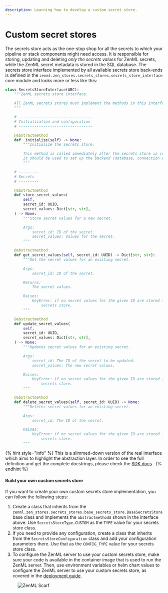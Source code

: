 ```yaml
---
description: Learning how to develop a custom secret store.
---
```


# Custom secret stores

The secrets store acts as the one-stop shop for all the secrets to which your pipeline or stack components might need access. It is responsible for storing, updating and deleting _only the secrets values_ for ZenML secrets, while the ZenML secret metadata is stored in the SQL database. The secrets store interface implemented by all available secrets store back-ends is defined in the `zenml.zen_stores.secrets_stores.secrets_store_interface` core module and looks more or less like this:

```python
class SecretsStoreInterface(ABC):
    """ZenML secrets store interface.

    All ZenML secrets stores must implement the methods in this interface.
    """

    # ---------------------------------
    # Initialization and configuration
    # ---------------------------------

    @abstractmethod
    def _initialize(self) -> None:
        """Initialize the secrets store.

        This method is called immediately after the secrets store is created.
        It should be used to set up the backend (database, connection etc.).
        """

    # ---------
    # Secrets
    # ---------

    @abstractmethod
    def store_secret_values(
        self,
        secret_id: UUID,
        secret_values: Dict[str, str],
    ) -> None:
        """Store secret values for a new secret.

        Args:
            secret_id: ID of the secret.
            secret_values: Values for the secret.
        """

    @abstractmethod
    def get_secret_values(self, secret_id: UUID) -> Dict[str, str]:
        """Get the secret values for an existing secret.

        Args:
            secret_id: ID of the secret.

        Returns:
            The secret values.

        Raises:
            KeyError: if no secret values for the given ID are stored in the
                secrets store.
        """

    @abstractmethod
    def update_secret_values(
        self,
        secret_id: UUID,
        secret_values: Dict[str, str],
    ) -> None:
        """Updates secret values for an existing secret.

        Args:
            secret_id: The ID of the secret to be updated.
            secret_values: The new secret values.

        Raises:
            KeyError: if no secret values for the given ID are stored in the
                secrets store.
        """

    @abstractmethod
    def delete_secret_values(self, secret_id: UUID) -> None:
        """Deletes secret values for an existing secret.

        Args:
            secret_id: The ID of the secret.

        Raises:
            KeyError: if no secret values for the given ID are stored in the
                secrets store.
        """
```

{% hint style="info" %}
This is a slimmed-down version of the real interface which aims to highlight the abstraction layer. In order to see the full definition and get the complete docstrings, please check the [SDK docs](https://sdkdocs.zenml.io/latest/core\_code\_docs/core-zen\_stores/#zenml.zen\_stores.secrets\_stores.secrets\_store\_interface.SecretsStoreInterface) .
{% endhint %}

#### Build your own custom secrets store

If you want to create your own custom secrets store implementation, you can follow the following steps:

1. Create a class that inherits from the `zenml.zen_stores.secrets_stores.base_secrets_store.BaseSecretsStore` base class and implements the `abstractmethod`s shown in the interface above. Use `SecretsStoreType.CUSTOM` as the `TYPE` value for your secrets store class.
2. If you need to provide any configuration, create a class that inherits from the `SecretsStoreConfiguration` class and add your configuration parameters there. Use that as the `CONFIG_TYPE` value for your secrets store class.
3. To configure the ZenML server to use your custom secrets store, make sure your code is available in the container image that is used to run the ZenML server. Then, use environment variables or helm chart values to configure the ZenML server to use your custom secrets store, as covered in the [deployment guide](../../deploying-zenml/zenml-self-hosted/).

<figure><img src="https://static.scarf.sh/a.png?x-pxid=f0b4f458-0a54-4fcd-aa95-d5ee424815bc" alt="ZenML Scarf"><figcaption></figcaption></figure>
